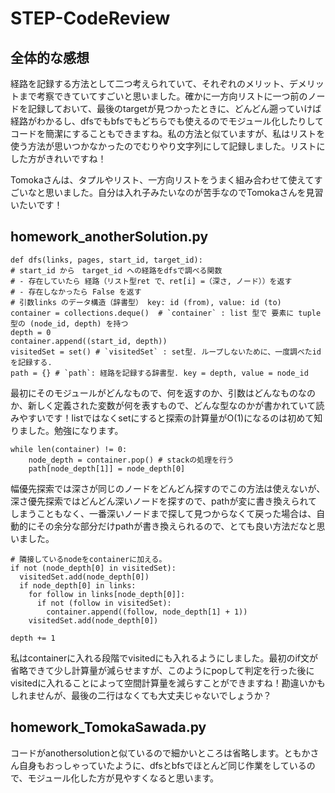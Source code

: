 # STEP-CodeReview

## 全体的な感想

経路を記録する方法として二つ考えられていて、それぞれのメリット、デメリットまで考察できていてすごいと思いました。確かに一方向リストに一つ前のノードを記録しておいて、最後のtargetが見つかったときに、どんどん遡っていけば経路がわかるし、dfsでもbfsでもどちらでも使えるのでモジュール化したりしてコードを簡潔にすることもできますね。私の方法と似ていますが、私はリストを使う方法が思いつかなかったのでむりやり文字列にして記録しました。リストにした方がきれいですね！

Tomokaさんは、タプルやリスト、一方向リストをうまく組み合わせて使えてすごいなと思いました。自分は入れ子みたいなのが苦手なのでTomokaさんを見習いたいです！

## homework_anotherSolution.py
    def dfs(links, pages, start_id, target_id):
    # start_id から　target_id への経路をdfsで調べる関数
    # - 存在していたら 経路（リスト型ret で、ret[i] =（深さ, ノード））を返す
    # - 存在しなかったら False を返す
    # 引数links のデータ構造（辞書型） key: id (from), value: id (to)
    container = collections.deque()  # `container` : list 型で 要素に tuple 型の (node_id, depth) を持つ
    depth = 0
    container.append((start_id, depth))
    visitedSet = set() # `visitedSet` : set型. ループしないために、一度調べたidを記録する.
    path = {} # `path`: 経路を記録する辞書型. key = depth, value = node_id

最初にそのモジュールがどんなもので、何を返すのか、引数はどんなものなのか、新しく定義された変数が何を表すもので、どんな型なのかが書かれていて読みやすいです！listではなくsetにすると探索の計算量がO(1)になるのは初めて知りました。勉強になります。

    while len(container) != 0:
        node_depth = container.pop() # stackの処理を行う
        path[node_depth[1]] = node_depth[0]
        
幅優先探索では深さが同じのノードをどんどん探すのでこの方法は使えないが、深さ優先探索ではどんどん深いノードを探すので、pathが変に書き換えられてしまうこともなく、一番深いノードまで探して見つからなくて戻った場合は、自動的にその余分な部分だけpathが書き換えられるので、とても良い方法だなと思いました。

    # 隣接しているnodeをcontainerに加える。
    if not (node_depth[0] in visitedSet):
      visitedSet.add(node_depth[0])
      if node_depth[0] in links:
        for follow in links[node_depth[0]]:
          if not (follow in visitedSet):
            container.append((follow, node_depth[1] + 1))
        visitedSet.add(node_depth[0])

    depth += 1
    
私はcontainerに入れる段階でvisitedにも入れるようにしました。最初のif文が省略できて少し計算量が減らせますが、このようにpopして判定を行った後にvisitedに入れることによって空間計算量を減らすことができますね！勘違いかもしれませんが、最後の二行はなくても大丈夫じゃないでしょうか？

## homework_TomokaSawada.py

コードがanothersolutionと似ているので細かいところは省略します。ともかさん自身もおっしゃっていたように、dfsとbfsでほとんど同じ作業をしているので、モジュール化した方が見やすくなると思います。
